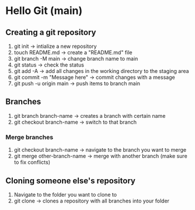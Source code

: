 # Hello Git (main)

## Creating a git repository
1. git init -> intialize a new repository
2. touch README.md -> create a "README.md" file
3. git branch -M main -> change branch name to main
4. git status -> check the status
5. git add -A -> add all changes in the working directory to the staging area
6. git commit -m "Message here" -> commit changes with a message
7. git push -u origin main -> push items to branch main

## Branches
1. git branch branch-name -> creates a branch with certain name
2. git checkout branch-name -> switch to that branch

### Merge branches
1. git checkout branch-name -> navigate to the branch you want to merge
2. git merge other-branch-name -> merge with another branch (make sure to fix conflicts)

## Cloning someone else's repository
1. Navigate to the folder you want to clone to
2. git clone <link> -> clones a repository with all branches into your folder
